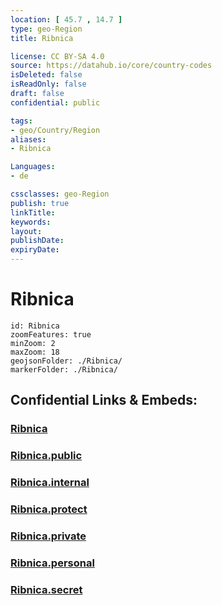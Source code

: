 ```yaml
---
location: [ 45.7 , 14.7 ] 
type: geo-Region
title: Ribnica

license: CC BY-SA 4.0
source: https://datahub.io/core/country-codes
isDeleted: false
isReadOnly: false
draft: false
confidential: public

tags:
- geo/Country/Region
aliases:
- Ribnica

Languages:
- de

cssclasses: geo-Region
publish: true
linkTitle: 
keywords: 
layout: 
publishDate: 
expiryDate: 
---
```


# Ribnica

```leaflet
id: Ribnica
zoomFeatures: true 
minZoom: 2 
maxZoom: 18
geojsonFolder: ./Ribnica/
markerFolder: ./Ribnica/
```


## Confidential Links & Embeds: 

### [Ribnica](/_Standards/Earth/Continent/Europe/Europe~Central/Slovenia/Regions~Slovenia/Jugovzhodna_Slovenija/counties~Jugovzhodna_Slovenija/Ribnica.md) 

### [Ribnica.public](/_public/Earth/Continent/Europe/Europe~Central/Slovenia/Regions~Slovenia/Jugovzhodna_Slovenija/counties~Jugovzhodna_Slovenija/Ribnica.public.md) 

### [Ribnica.internal](/_internal/Earth/Continent/Europe/Europe~Central/Slovenia/Regions~Slovenia/Jugovzhodna_Slovenija/counties~Jugovzhodna_Slovenija/Ribnica.internal.md) 

### [Ribnica.protect](/_protect/Earth/Continent/Europe/Europe~Central/Slovenia/Regions~Slovenia/Jugovzhodna_Slovenija/counties~Jugovzhodna_Slovenija/Ribnica.protect.md) 

### [Ribnica.private](/_private/Earth/Continent/Europe/Europe~Central/Slovenia/Regions~Slovenia/Jugovzhodna_Slovenija/counties~Jugovzhodna_Slovenija/Ribnica.private.md) 

### [Ribnica.personal](/_personal/Earth/Continent/Europe/Europe~Central/Slovenia/Regions~Slovenia/Jugovzhodna_Slovenija/counties~Jugovzhodna_Slovenija/Ribnica.personal.md) 

### [Ribnica.secret](/_secret/Earth/Continent/Europe/Europe~Central/Slovenia/Regions~Slovenia/Jugovzhodna_Slovenija/counties~Jugovzhodna_Slovenija/Ribnica.secret.md)

